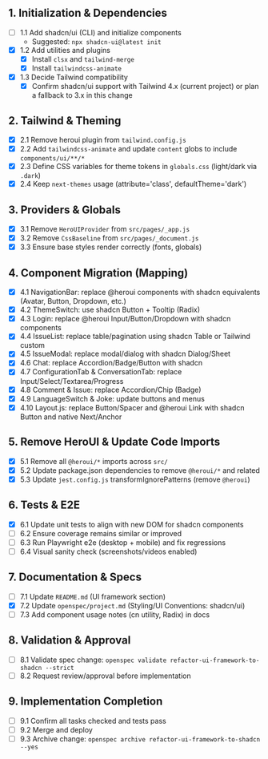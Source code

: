 ## 1. Initialization & Dependencies

- [ ] 1.1 Add shadcn/ui (CLI) and initialize components
  - Suggested: `npx shadcn-ui@latest init`
- [x] 1.2 Add utilities and plugins
  - [x] Install `clsx` and `tailwind-merge`
  - [x] Install `tailwindcss-animate`
- [x] 1.3 Decide Tailwind compatibility
  - [x] Confirm shadcn/ui support with Tailwind 4.x (current project) or plan a fallback to 3.x in this change

## 2. Tailwind & Theming

- [x] 2.1 Remove heroui plugin from `tailwind.config.js`
- [x] 2.2 Add `tailwindcss-animate` and update `content` globs to include `components/ui/**/*`
- [x] 2.3 Define CSS variables for theme tokens in `globals.css` (light/dark via `.dark`)
- [x] 2.4 Keep `next-themes` usage (attribute='class', defaultTheme='dark')

## 3. Providers & Globals

- [x] 3.1 Remove `HeroUIProvider` from `src/pages/_app.js`
- [x] 3.2 Remove `CssBaseline` from `src/pages/_document.js`
- [x] 3.3 Ensure base styles render correctly (fonts, globals)

## 4. Component Migration (Mapping)

- [x] 4.1 NavigationBar: replace @heroui components with shadcn equivalents (Avatar, Button, Dropdown, etc.)
- [x] 4.2 ThemeSwitch: use shadcn Button + Tooltip (Radix)
- [x] 4.3 Login: replace @heroui Input/Button/Dropdown with shadcn components
- [x] 4.4 IssueList: replace table/pagination using shadcn Table or Tailwind custom
- [x] 4.5 IssueModal: replace modal/dialog with shadcn Dialog/Sheet
- [x] 4.6 Chat: replace Accordion/Badge/Button with shadcn
- [x] 4.7 ConfigurationTab & ConversationTab: replace Input/Select/Textarea/Progress
- [x] 4.8 Comment & Issue: replace Accordion/Chip (Badge)
- [x] 4.9 LanguageSwitch & Joke: update buttons and menus
- [x] 4.10 Layout.js: replace Button/Spacer and @heroui Link with shadcn Button and native Next/Anchor

## 5. Remove HeroUI & Update Code Imports

- [x] 5.1 Remove all `@heroui/*` imports across `src/`
- [x] 5.2 Update package.json dependencies to remove `@heroui/*` and related
- [x] 5.3 Update `jest.config.js` transformIgnorePatterns (remove `@heroui`)

## 6. Tests & E2E

- [x] 6.1 Update unit tests to align with new DOM for shadcn components
- [ ] 6.2 Ensure coverage remains similar or improved
- [ ] 6.3 Run Playwright e2e (desktop + mobile) and fix regressions
- [ ] 6.4 Visual sanity check (screenshots/videos enabled)

## 7. Documentation & Specs

- [ ] 7.1 Update `README.md` (UI framework section)
- [x] 7.2 Update `openspec/project.md` (Styling/UI Conventions: shadcn/ui)
- [ ] 7.3 Add component usage notes (cn utility, Radix) in docs

## 8. Validation & Approval

- [ ] 8.1 Validate spec change: `openspec validate refactor-ui-framework-to-shadcn --strict`
- [ ] 8.2 Request review/approval before implementation

## 9. Implementation Completion

- [ ] 9.1 Confirm all tasks checked and tests pass
- [ ] 9.2 Merge and deploy
- [ ] 9.3 Archive change: `openspec archive refactor-ui-framework-to-shadcn --yes`
